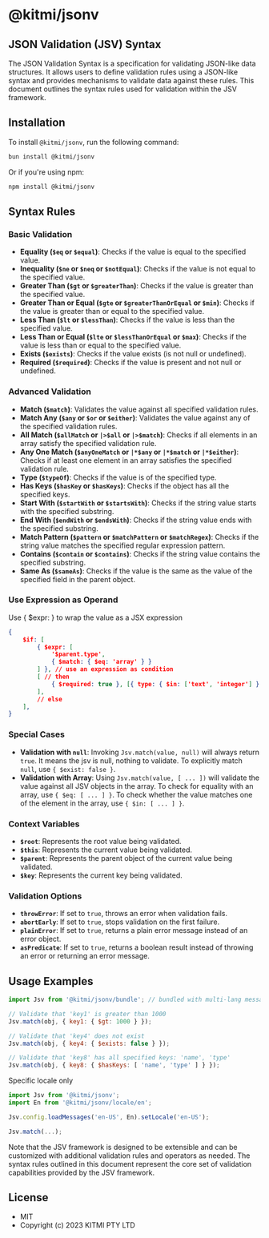 # @kitmi/jsonv

## JSON Validation (JSV) Syntax

The JSON Validation Syntax is a specification for validating JSON-like data structures. It allows users to define validation rules using a JSON-like syntax and provides mechanisms to validate data against these rules. This document outlines the syntax rules used for validation within the JSV framework.

## Installation

To install `@kitmi/jsonv`, run the following command:

```bash
bun install @kitmi/jsonv
```

Or if you're using npm:

```bash
npm install @kitmi/jsonv
```
## Syntax Rules

### Basic Validation

- **Equality (`$eq` or `$equal`)**: Checks if the value is equal to the specified value.
- **Inequality (`$ne` or `$neq` or `$notEqual`)**: Checks if the value is not equal to the specified value.
- **Greater Than (`$gt` or `$greaterThan`)**: Checks if the value is greater than the specified value.
- **Greater Than or Equal (`$gte` or `$greaterThanOrEqual` or `$min`)**: Checks if the value is greater than or equal to the specified value.
- **Less Than (`$lt` or `$lessThan`)**: Checks if the value is less than the specified value.
- **Less Than or Equal (`$lte` or `$lessThanOrEqual` or `$max`)**: Checks if the value is less than or equal to the specified value.
- **Exists (`$exists`)**: Checks if the value exists (is not null or undefined).
- **Required (`$required`)**: Checks if the value is present and not null or undefined.

### Advanced Validation

- **Match (`$match`)**: Validates the value against all specified validation rules.
- **Match Any (`$any` or `$or` or `$either`)**: Validates the value against any of the specified validation rules.
- **All Match (`$allMatch` or `|>$all` or `|>$match`)**: Checks if all elements in an array satisfy the specified validation rule.
- **Any One Match (`$anyOneMatch` or `|*$any` or `|*$match` or `|*$either`)**: Checks if at least one element in an array satisfies the specified validation rule.
- **Type (`$typeOf`)**: Checks if the value is of the specified type.
- **Has Keys (`$hasKey` or `$hasKeys`)**: Checks if the object has all the specified keys.
- **Start With (`$startWith` or `$startsWith`)**: Checks if the string value starts with the specified substring.
- **End With (`$endWith` or `$endsWith`)**: Checks if the string value ends with the specified substring.
- **Match Pattern (`$pattern` or `$matchPattern` or `$matchRegex`)**: Checks if the string value matches the specified regular expression pattern.
- **Contains (`$contain` or `$contains`)**: Checks if the string value contains the specified substring.
- **Same As (`$sameAs`)**: Checks if the value is the same as the value of the specified field in the parent object.

### Use Expression as Operand

Use { $expr:  } to wrap the value as a JSX expression

```json
{
    $if: [
        { $expr: [
            '$parent.type', 
            { $match: { $eq: 'array' } } 
        ] }, // use an expression as condition
        [ // then
            { $required: true }, [{ type: { $in: ['text', 'integer'] } }]
        ],
        // else
    ],
}
```

### Special Cases

- **Validation with `null`**: Invoking `Jsv.match(value, null)` will always return `true`. It means the jsv is null, nothing to validate. To explicitly match `null`, use `{ $exist: false }`.
- **Validation with Array**: Using `Jsv.match(value, [ ... ])` will validate the value against all JSV objects in the array. To check for equality with an array, use `{ $eq: [ ... ] }`. To check whether the value matches one of the element in the array, use `{ $in: [ ... ] }`.

### Context Variables

- **`$root`**: Represents the root value being validated.
- **`$this`**: Represents the current value being validated.
- **`$parent`**: Represents the parent object of the current value being validated.
- **`$key`**: Represents the current key being validated.

### Validation Options

- **`throwError`**: If set to `true`, throws an error when validation fails.
- **`abortEarly`**: If set to `true`, stops validation on the first failure.
- **`plainError`**: If set to `true`, returns a plain error message instead of an error object.
- **`asPredicate`**: If set to `true`, returns a boolean result instead of throwing an error or returning an error message.

## Usage Examples

```js
import Jsv from '@kitmi/jsonv/bundle'; // bundled with multi-lang messages

// Validate that 'key1' is greater than 1000
Jsv.match(obj, { key1: { $gt: 1000 } });

// Validate that 'key4' does not exist
Jsv.match(obj, { key4: { $exists: false } });

// Validate that 'key8' has all specified keys: 'name', 'type'
Jsv.match(obj, { key8: { $hasKeys: [ 'name', 'type' ] } });
```

Specific locale only
```js
import Jsv from '@kitmi/jsonv';
import En from '@kitmi/jsonv/locale/en';

Jsv.config.loadMessages('en-US', En).setLocale('en-US');

Jsv.match(...);
```

Note that the JSV framework is designed to be extensible and can be customized with additional validation rules and operators as needed. The syntax rules outlined in this document represent the core set of validation capabilities provided by the JSV framework.

## License
- MIT
- Copyright (c) 2023 KITMI PTY LTD